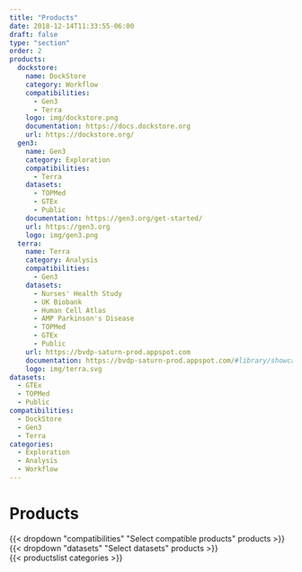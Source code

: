 ```yaml
---
title: "Products"
date: 2018-12-14T11:33:55-06:00
draft: false
type: "section"
order: 2
products:
  dockstore:
    name: DockStore
    category: Workflow
    compatibilities:
      - Gen3
      - Terra
    logo: img/dockstore.png
    documentation: https://docs.dockstore.org
    url: https://dockstore.org/
  gen3:
    name: Gen3
    category: Exploration
    compatibilities:
      - Terra
    datasets:
      - TOPMed
      - GTEx
      - Public
    documentation: https://gen3.org/get-started/
    url: https://gen3.org
    logo: img/gen3.png
  terra:
    name: Terra
    category: Analysis
    compatibilities:
      - Gen3
    datasets:
      - Nurses' Health Study
      - UK Biobank
      - Human Cell Atlas
      - AMP Parkinson's Disease
      - TOPMed
      - GTEx
      - Public
    url: https://bvdp-saturn-prod.appspot.com
    documentation: https://bvdp-saturn-prod.appspot.com/#library/showcase
    logo: img/terra.svg
datasets:
  - GTEx
  - TOPMed
  - Public
compatibilities:
  - DockStore
  - Gen3
  - Terra
categories:
  - Exploration
  - Analysis
  - Workflow
---
```


<div id="products" class='products'>
  <h1>Products</h1>
  <div class='products__filters'>
    {{< dropdown "compatibilities" "Select compatible products" products >}}
    {{< dropdown "datasets" "Select datasets" products >}}
  </div>
  {{< productslist categories >}}
</div>
